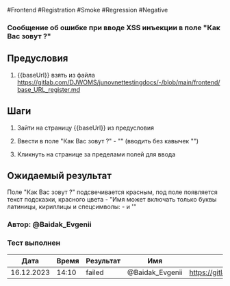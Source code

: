 #Frontend #Registration #Smoke #Regression #Negative

### Сообщение об ошибке при вводе XSS инъекции в поле "Как Вас зовут ?"

## Предусловия

1. {{baseUrl}} взять из файла https://gitlab.com/DJWOMS/junovnettestingdocs/-/blob/main/frontend/base_URL_register.md

## Шаги

1. Зайти на страницу {{baseUrl}} из предусловия

2. Ввести в поле "Как Вас зовут ?" - "<script></script>" (вводить без кавычек "")

3. Кликнуть на странице за пределами полей для ввода

## Ожидаемый результат

Поле "Как Вас зовут ?" подсвечивается красным, под поле появляется текст подсказки, красного цвета - "Имя может включать только буквы латиницы, кириллицы и спецсимволы: - и '"

### Автор: @Baidak_Evgenii

### Тест выполнен
|     Дата    | Время | Результат   |   Имя  | ссылка на баг |
|     ---     |  ---  |    ---      |   ---  |      ---      |
|  16.12.2023 | 14:10 |   failed   | @Baidak_Evgenii | https://gitlab.com/DJWOMS/front/-/issues/44 |

